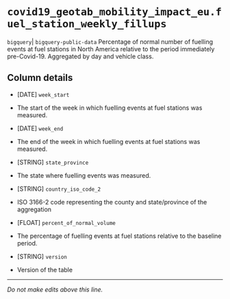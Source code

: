 # `covid19_geotab_mobility_impact_eu.fuel_station_weekly_fillups`
`bigquery`| `bigquery-public-data`
Percentage of normal number of fuelling events at fuel stations in North America relative to the period immediately pre-Covid-19. Aggregated by day and vehicle class.

## Column details
* [DATE]      `week_start`
 - The start of the week in which fuelling events at fuel stations was measured.
* [DATE]      `week_end`
 - The end of the week in which fuelling events at fuel stations was measured.
* [STRING]    `state_province`
 - The state where fuelling events was measured.
* [STRING]    `country_iso_code_2`
 - ISO 3166-2 code representing the county and state/province of the aggregation
* [FLOAT]     `percent_of_normal_volume`
 - The percentage of fuelling events at fuel stations relative to the baseline period.
* [STRING]    `version`
 - Version of the table

-------------------------------------------------------------------------------
*Do not make edits above this line.*
